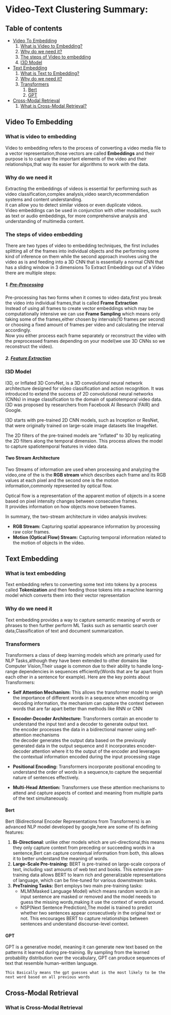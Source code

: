 # Video-Text Clustering Summary:

## Table of contents
- [Video To Embedding](#video-to-embedding)
	1. [What is Video to Embedding?](#what-is-video-to-embedding)
	2. [Why do we need it?](#why-do-we-need-it)
	3. [The steps of Video to embedding](#the-steps-of-video-to-embedding)
	4. [I3D Model](#i3d-model)
- [Text Embedding](#text-embedding)
	1. [What is Text to Embedding?](#what-is-video-to-embedding)
	2. [Why do we need it?](#why-do-we-need-it)
	3. [Transformers](#transformers)
		1. [Bert](#bert)
		2. [GPT](#gpt)
- [Cross-Modal Retrieval](#cross-modal-retrieval)
	1. [What is Cross-Modal Retrieval?](#what-is-cross-modal-retrieval)


## Video To Embedding
### What is video to embedding
Video to embedding refers to the process of converting a video media file to a vector representation,those vectors are called **Embeddings** and their purpose is to capture the important elements of the video and their relationships,that way its easier for algorithms to work with the data.
### Why do we need it
Extracting the embeddings of videos is essential for performing such as video classification,complex analysis,video search,recommendation systems and content understanding.  
it can allow you to detect similar videos or even duplicate videos.  
Video embeddings can be used in conjunction with other modalities, such as text or audio embeddings, for more comprehensive analysis and understanding of multimedia content. 
### The steps of video embedding
There are two types of video to embedding techniques, the first includes splitting all of the frames into individual objects and the performing some kind of inference on them while the second approach involves using the video as is and feeding into a 3D CNN that is essentially a normal CNN that has a sliding window in 3 dimensions
To Extract Embeddings out of a Video there are multiple steps:

##### 1. <ins>Pre-Processing</ins>
Pre-processing has two forms when it comes to video data,first you break the video into individual frames,that is called **Frame Extraction**  
Instead of using all frames to create vector embeddings which may be computationally intensive we can use **Frame Sampling** which means only taking some of the frames,either chosen by intervals(10 frames per second) or choosing a fixed amount of frames per video and calculating the interval accordingly.  
Now you either process each frame separately or reconstruct the video with the preprocessed frames depending on your model(we use 3D CNNs so we reconstruct the video).
##### 2. <ins>Feature Extraction</ins>


### I3D Model
I3D, or Inflated 3D ConvNet, is a 3D convolutional neural network architecture designed for video classification and action recognition. It was introduced to extend the success of 2D convolutional neural networks (CNNs) in image classification to the domain of spatiotemporal video data. I3D was proposed by researchers from Facebook AI Research (FAIR) and Google.  

I3D starts with pre-trained 2D CNN models, such as Inception or ResNet, that were originally trained on large-scale image datasets like ImageNet.  

The 2D filters of the pre-trained models are "inflated" to 3D by replicating the 2D filters along the temporal dimension. This process allows the model to capture spatiotemporal features in video data.

#### Two Stream Architecture
Two Streams of information are used when processing and analyzing the video,one of the is the **RGB stream** which describes each frame and its RGB values at each pixel and the second one is the motion information,commonly represented by optical flow.  

Optical flow is a representation of the apparent motion of objects in a scene based on pixel intensity changes between consecutive frames.  
It provides information on how objects move between frames.  

In summary, the two-stream architecture in video analysis involves:

- **RGB Stream:** Capturing spatial appearance information by processing raw color frames.
- **Motion (Optical Flow) Stream:** Capturing temporal information related to the motion of objects in the video.
## Text Embedding

### What is text embedding
Text embedding refers to converting some text into tokens by a process called **Tokenization** and then feeding those tokens into a machine learning model which converts them into their vector representation
### Why do we need it
Text embedding provides a way to capture semantic meaning of words or phrases to then further perform ML Tasks such as semantic search over data,Classification of text and document summarization.

### Transformers
Transformers a class of deep learning models which are primarly used for NLP Tasks,although they have been extended to other domains like Computer Vision,Their usage is common due to their ability to handle long-range dependencies in sequences efficiently(Words that are far apart from each other in a sentence for example).
Here are the key points about Transformers:  

- **Self Attention Mechanism:** This allows the transformer model to weigh the importance of different words in a sequence when encoding or decoding information, the mechanism can capture the context between words that are far apart better than methods like RNN or CNN
- **Encoder-Decoder Architecture:** Transformers contain an encoder to understand the input text and a decoder to generate output text.  
the encoder processes the data in a bidirectional manner using self-attention mechanisms  
the decoder generates the output data based on the previously generated data in the output sequence and it incorporates encoder-decoder attention where it to the output of the encoder and leverages the contextual information encoded during the input processing stage

- **Positional Encoding:** Transformers incorporate positional encoding to understand the order of words in a sequence,to capture the sequential nature of sentences effectively.
- **Multi-Head Attention:** Transformers use these attention mechanisms to attend and capture aspects of context and meaning from multiple parts of the text simultaneously.	 

#### Bert
Bert  (Bidirectional Encoder Representations from Transformers) is an advanced NLP model developed by google,here are some of its defining features:  

1. **Bi-Directional**: unlike other models which are uni-directional,this means they only capture context from preceding or succeeding words in a sentence,Bert can capture contextual information from both, this allows it to better understand the meaning of words.  
2. **Large-Scale Pre-training:** BERT is pre-trained on large-scale corpora of text, including vast amounts of web text and books. This extensive pre-training data allows BERT to learn rich and generalizable representations of language, which can be fine-tuned for various downstream tasks.
3. **PreTraining Tasks:** Bert employs two main pre-training tasks:
	- MLM(Masked Language Model) which means random words in an input sentence are masked or removed and the model neeeds to guess the missing words,making it use the context of words around.
	- NSP(Next Sentence Prediction),The model is trained to predict whether two sentences appear consecutively in the original text or not. This encourages BERT to capture relationships between sentences and understand discourse-level context.
#### GPT

GPT is a generative model, meaning it can generate new text based on the patterns it learned during pre-training. By sampling from the learned probability distribution over the vocabulary, GPT can produce sequences of text that resemble human-written language.  

```This Basically means the gpt guesses what is the most likely to be the next word based on all previous words```

## Cross-Modal Retrieval
### What is Cross-Modal Retrieval
